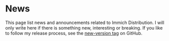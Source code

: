 # News

This page list news and announcements related to Immich Distribution. I will only write here if there is something new, interesting or breaking.
If you like to follow my release process, see the [new-version tag](https://github.com/nsg/immich-distribution/issues?q=is%3Aissue+label%3Anew-version) on GitHub.
